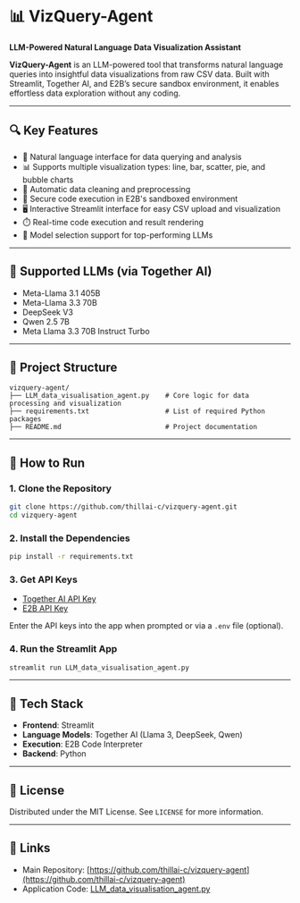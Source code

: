 # 📊 VizQuery-Agent  
**LLM-Powered Natural Language Data Visualization Assistant**

**VizQuery-Agent** is an LLM-powered tool that transforms natural language queries into insightful data visualizations from raw CSV data. Built with Streamlit, Together AI, and E2B’s secure sandbox environment, it enables effortless data exploration without any coding.

---

## 🔍 Key Features

- 💬 Natural language interface for data querying and analysis  
- 📊 Supports multiple visualization types: line, bar, scatter, pie, and bubble charts  
- 🧹 Automatic data cleaning and preprocessing  
- 🔐 Secure code execution in E2B's sandboxed environment  
- 🖥️ Interactive Streamlit interface for easy CSV upload and visualization  
- ⏱️ Real-time code execution and result rendering  
- 🤖 Model selection support for top-performing LLMs  

---

## 🧠 Supported LLMs (via Together AI)

- Meta-Llama 3.1 405B  
- Meta-Llama 3.3 70B  
- DeepSeek V3  
- Qwen 2.5 7B  
- Meta Llama 3.3 70B Instruct Turbo 

---

## 📁 Project Structure

```
vizquery-agent/
├── LLM_data_visualisation_agent.py    # Core logic for data processing and visualization
├── requirements.txt                   # List of required Python packages
├── README.md                          # Project documentation
```

---

## 🚀 How to Run

### 1. Clone the Repository

```bash
git clone https://github.com/thillai-c/vizquery-agent.git
cd vizquery-agent
```

### 2. Install the Dependencies

```bash
pip install -r requirements.txt
```

### 3. Get API Keys

- [Together AI API Key](https://api.together.ai/signin)  
- [E2B API Key](https://e2b.dev/docs/legacy/getting-started/api-key)

Enter the API keys into the app when prompted or via a `.env` file (optional).

### 4. Run the Streamlit App

```bash
streamlit run LLM_data_visualisation_agent.py
```

---

## 🧪 Tech Stack

- **Frontend**: Streamlit  
- **Language Models**: Together AI (Llama 3, DeepSeek, Qwen)  
- **Execution**: E2B Code Interpreter  
- **Backend**: Python  

---

## 📄 License

Distributed under the MIT License. See `LICENSE` for more information.

---

## 🔗 Links

- Main Repository: [https://github.com/thillai-c/vizquery-agent](https://github.com/thillai-c/vizquery-agent)  
- Application Code: [LLM_data_visualisation_agent.py](https://github.com/thillai-c/vizquery-agent/blob/main/LLM_data_visualisation_agent.py)
